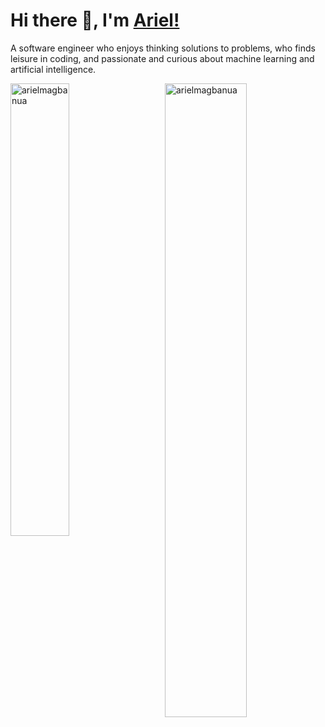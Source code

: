 # Hi there 👋, I'm [Ariel!](https://arielmagbanua.com/)

A software engineer who enjoys thinking solutions to problems, who finds leisure in coding, and passionate and curious about machine learning and artificial intelligence. 

<p>
    <img align="left" style="max-width: 43.1%"; width="43.1%;" src="https://github-readme-stats.vercel.app/api/top-langs?username=arielmagbanua&theme=dark&layout=compact" alt="arielmagbanua"/>
</p>
<p>
    <img align="right" style="max-width: 51%"; width="51%;" custom_title="Github Stats" src="https://github-readme-stats.vercel.app/api?username=arielmagbanua&show_icons=true&include_all_commits=true&count_private=true&theme=dark" alt="arielmagbanua"/>
</p>


